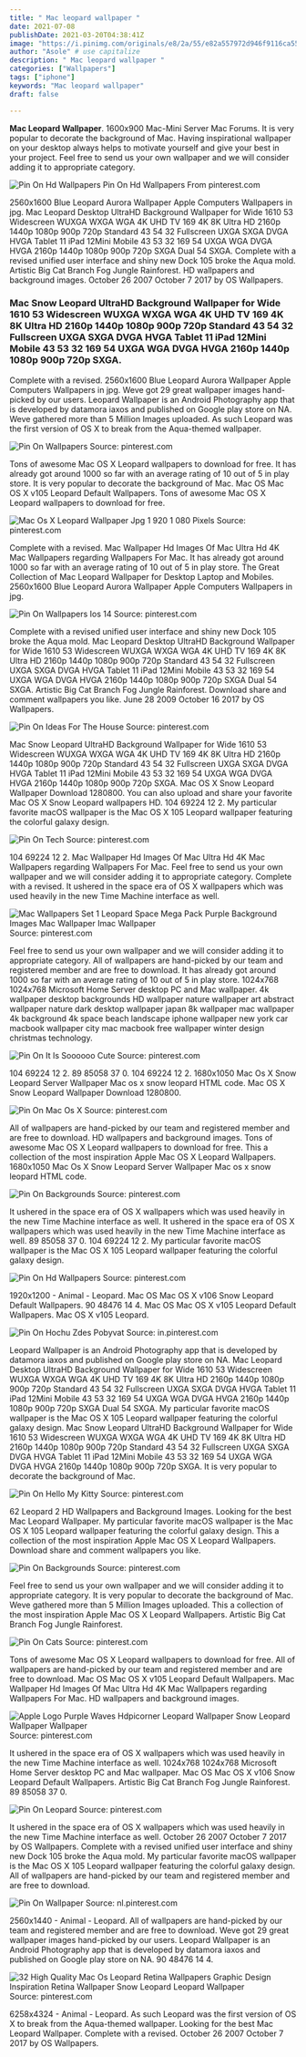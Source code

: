 ```yaml
---
title: " Mac leopard wallpaper "
date: 2021-07-08
publishDate: 2021-03-20T04:38:41Z
image: "https://i.pinimg.com/originals/e8/2a/55/e82a557972d946f9116ca5535a72bee6.jpg"
author: "Asole" # use capitalize
description: " Mac leopard wallpaper "
categories: ["Wallpapers"]
tags: ["iphone"]
keywords: "Mac leopard wallpaper"
draft: false

---
```



**Mac Leopard Wallpaper**. 1600x900 Mac-Mini Server Mac Forums. It is very popular to decorate the background of Mac. Having inspirational wallpaper on your desktop always helps to motivate yourself and give your best in your project. Feel free to send us your own wallpaper and we will consider adding it to appropriate category.

![Pin On Hd Wallpapers](https://i.pinimg.com/originals/ff/d6/0e/ffd60e68d5bd24067ecbe6f7a9a52dee.jpg "Pin On Hd Wallpapers")
Pin On Hd Wallpapers From pinterest.com


2560x1600 Blue Leopard Aurora Wallpaper Apple Computers Wallpapers in jpg. Mac Leopard Desktop UltraHD Background Wallpaper for Wide 1610 53 Widescreen WUXGA WXGA WGA 4K UHD TV 169 4K 8K Ultra HD 2160p 1440p 1080p 900p 720p Standard 43 54 32 Fullscreen UXGA SXGA DVGA HVGA Tablet 11 iPad 12Mini Mobile 43 53 32 169 54 UXGA WGA DVGA HVGA 2160p 1440p 1080p 900p 720p SXGA Dual 54 SXGA. Complete with a revised unified user interface and shiny new Dock 105 broke the Aqua mold. Artistic Big Cat Branch Fog Jungle Rainforest. HD wallpapers and background images. October 26 2007 October 7 2017 by OS Wallpapers.

### Mac Snow Leopard UltraHD Background Wallpaper for Wide 1610 53 Widescreen WUXGA WXGA WGA 4K UHD TV 169 4K 8K Ultra HD 2160p 1440p 1080p 900p 720p Standard 43 54 32 Fullscreen UXGA SXGA DVGA HVGA Tablet 11 iPad 12Mini Mobile 43 53 32 169 54 UXGA WGA DVGA HVGA 2160p 1440p 1080p 900p 720p SXGA.

Complete with a revised. 2560x1600 Blue Leopard Aurora Wallpaper Apple Computers Wallpapers in jpg. Weve got 29 great wallpaper images hand-picked by our users. Leopard Wallpaper is an Android Photography app that is developed by datamora iaxos and published on Google play store on NA. Weve gathered more than 5 Million Images uploaded. As such Leopard was the first version of OS X to break from the Aqua-themed wallpaper.


![Pin On Wallpapers](https://i.pinimg.com/736x/ef/40/d7/ef40d7f31427f2a60752054468b95a4a.jpg "Pin On Wallpapers")
Source: pinterest.com

Tons of awesome Mac OS X Leopard wallpapers to download for free. It has already got around 1000 so far with an average rating of 10 out of 5 in play store. It is very popular to decorate the background of Mac. Mac OS Mac OS X v105 Leopard Default Wallpapers. Tons of awesome Mac OS X Leopard wallpapers to download for free.

![Mac Os X Leopard Wallpaper Jpg 1 920 1 080 Pixels](https://i.pinimg.com/originals/de/d1/27/ded127827336ebd2457d5ba1969d6cf6.jpg "Mac Os X Leopard Wallpaper Jpg 1 920 1 080 Pixels")
Source: pinterest.com

Complete with a revised. Mac Wallpaper Hd Images Of Mac Ultra Hd 4K Mac Wallpapers regarding Wallpapers For Mac. It has already got around 1000 so far with an average rating of 10 out of 5 in play store. The Great Collection of Mac Leopard Wallpaper for Desktop Laptop and Mobiles. 2560x1600 Blue Leopard Aurora Wallpaper Apple Computers Wallpapers in jpg.

![Pin On Wallpapers Ios 14](https://i.pinimg.com/originals/63/ff/77/63ff77ff1d9084a2e5c3315d684d5e00.png "Pin On Wallpapers Ios 14")
Source: pinterest.com

Complete with a revised unified user interface and shiny new Dock 105 broke the Aqua mold. Mac Leopard Desktop UltraHD Background Wallpaper for Wide 1610 53 Widescreen WUXGA WXGA WGA 4K UHD TV 169 4K 8K Ultra HD 2160p 1440p 1080p 900p 720p Standard 43 54 32 Fullscreen UXGA SXGA DVGA HVGA Tablet 11 iPad 12Mini Mobile 43 53 32 169 54 UXGA WGA DVGA HVGA 2160p 1440p 1080p 900p 720p SXGA Dual 54 SXGA. Artistic Big Cat Branch Fog Jungle Rainforest. Download share and comment wallpapers you like. June 28 2009 October 16 2017 by OS Wallpapers.

![Pin On Ideas For The House](https://i.pinimg.com/originals/53/95/5a/53955a5a10c193d5f4346ed3c6e034a4.jpg "Pin On Ideas For The House")
Source: pinterest.com

Mac Snow Leopard UltraHD Background Wallpaper for Wide 1610 53 Widescreen WUXGA WXGA WGA 4K UHD TV 169 4K 8K Ultra HD 2160p 1440p 1080p 900p 720p Standard 43 54 32 Fullscreen UXGA SXGA DVGA HVGA Tablet 11 iPad 12Mini Mobile 43 53 32 169 54 UXGA WGA DVGA HVGA 2160p 1440p 1080p 900p 720p SXGA. Mac OS X Snow Leopard Wallpaper Download 1280800. You can also upload and share your favorite Mac OS X Snow Leopard wallpapers HD. 104 69224 12 2. My particular favorite macOS wallpaper is the Mac OS X 105 Leopard wallpaper featuring the colorful galaxy design.

![Pin On Tech](https://i.pinimg.com/474x/0c/ab/46/0cab46597dc74b70c0070cb557235724.jpg "Pin On Tech")
Source: pinterest.com

104 69224 12 2. Mac Wallpaper Hd Images Of Mac Ultra Hd 4K Mac Wallpapers regarding Wallpapers For Mac. Feel free to send us your own wallpaper and we will consider adding it to appropriate category. Complete with a revised. It ushered in the space era of OS X wallpapers which was used heavily in the new Time Machine interface as well.

![Mac Wallpapers Set 1 Leopard Space Mega Pack Purple Background Images Mac Wallpaper Imac Wallpaper](https://i.pinimg.com/originals/26/c1/c0/26c1c0a484fe8eb7e2f73c363fb25428.jpg "Mac Wallpapers Set 1 Leopard Space Mega Pack Purple Background Images Mac Wallpaper Imac Wallpaper")
Source: pinterest.com

Feel free to send us your own wallpaper and we will consider adding it to appropriate category. All of wallpapers are hand-picked by our team and registered member and are free to download. It has already got around 1000 so far with an average rating of 10 out of 5 in play store. 1024x768 1024x768 Microsoft Home Server desktop PC and Mac wallpaper. 4k wallpaper desktop backgrounds HD wallpaper nature wallpaper art abstract wallpaper nature dark desktop wallpaper japan 8k wallpaper mac wallpaper 4k background 4k space beach landscape iphone wallpaper new york car macbook wallpaper city mac macbook free wallpaper winter design christmas technology.

![Pin On It Is Soooooo Cute](https://i.pinimg.com/originals/18/ce/1d/18ce1dc247e14686349f94ada7885999.png "Pin On It Is Soooooo Cute")
Source: pinterest.com

104 69224 12 2. 89 85058 37 0. 104 69224 12 2. 1680x1050 Mac Os X Snow Leopard Server Wallpaper Mac os x snow leopard HTML code. Mac OS X Snow Leopard Wallpaper Download 1280800.

![Pin On Mac Os X](https://i.pinimg.com/originals/e4/01/b5/e401b5f03c08fe3006590667a6f02b2c.jpg "Pin On Mac Os X")
Source: pinterest.com

All of wallpapers are hand-picked by our team and registered member and are free to download. HD wallpapers and background images. Tons of awesome Mac OS X Leopard wallpapers to download for free. This a collection of the most inspiration Apple Mac OS X Leopard Wallpapers. 1680x1050 Mac Os X Snow Leopard Server Wallpaper Mac os x snow leopard HTML code.

![Pin On Backgrounds](https://i.pinimg.com/originals/5f/2e/60/5f2e60e42679c0812ed7e29c3418cfcd.jpg "Pin On Backgrounds")
Source: pinterest.com

It ushered in the space era of OS X wallpapers which was used heavily in the new Time Machine interface as well. It ushered in the space era of OS X wallpapers which was used heavily in the new Time Machine interface as well. 89 85058 37 0. 104 69224 12 2. My particular favorite macOS wallpaper is the Mac OS X 105 Leopard wallpaper featuring the colorful galaxy design.

![Pin On Hd Wallpapers](https://i.pinimg.com/originals/ff/d6/0e/ffd60e68d5bd24067ecbe6f7a9a52dee.jpg "Pin On Hd Wallpapers")
Source: pinterest.com

1920x1200 - Animal - Leopard. Mac OS Mac OS X v106 Snow Leopard Default Wallpapers. 90 48476 14 4. Mac OS Mac OS X v105 Leopard Default Wallpapers. Mac OS X v105 Leopard.

![Pin On Hochu Zdes Pobyvat](https://i.pinimg.com/originals/3f/91/f7/3f91f76426df7f5a16b2918837d73ec0.jpg "Pin On Hochu Zdes Pobyvat")
Source: in.pinterest.com

Leopard Wallpaper is an Android Photography app that is developed by datamora iaxos and published on Google play store on NA. Mac Leopard Desktop UltraHD Background Wallpaper for Wide 1610 53 Widescreen WUXGA WXGA WGA 4K UHD TV 169 4K 8K Ultra HD 2160p 1440p 1080p 900p 720p Standard 43 54 32 Fullscreen UXGA SXGA DVGA HVGA Tablet 11 iPad 12Mini Mobile 43 53 32 169 54 UXGA WGA DVGA HVGA 2160p 1440p 1080p 900p 720p SXGA Dual 54 SXGA. My particular favorite macOS wallpaper is the Mac OS X 105 Leopard wallpaper featuring the colorful galaxy design. Mac Snow Leopard UltraHD Background Wallpaper for Wide 1610 53 Widescreen WUXGA WXGA WGA 4K UHD TV 169 4K 8K Ultra HD 2160p 1440p 1080p 900p 720p Standard 43 54 32 Fullscreen UXGA SXGA DVGA HVGA Tablet 11 iPad 12Mini Mobile 43 53 32 169 54 UXGA WGA DVGA HVGA 2160p 1440p 1080p 900p 720p SXGA. It is very popular to decorate the background of Mac.

![Pin On Hello My Kitty](https://i.pinimg.com/originals/e6/65/9f/e6659f36bb1b8e12b8ae6d56259d1241.jpg "Pin On Hello My Kitty")
Source: pinterest.com

62 Leopard 2 HD Wallpapers and Background Images. Looking for the best Mac Leopard Wallpaper. My particular favorite macOS wallpaper is the Mac OS X 105 Leopard wallpaper featuring the colorful galaxy design. This a collection of the most inspiration Apple Mac OS X Leopard Wallpapers. Download share and comment wallpapers you like.

![Pin On Backgrounds](https://i.pinimg.com/originals/85/8e/47/858e4731698c99d290cd1430716791e5.jpg "Pin On Backgrounds")
Source: pinterest.com

Feel free to send us your own wallpaper and we will consider adding it to appropriate category. It is very popular to decorate the background of Mac. Weve gathered more than 5 Million Images uploaded. This a collection of the most inspiration Apple Mac OS X Leopard Wallpapers. Artistic Big Cat Branch Fog Jungle Rainforest.

![Pin On Cats](https://i.pinimg.com/originals/a6/d0/0b/a6d00be55b8f00367ca2c354dca10f9c.jpg "Pin On Cats")
Source: pinterest.com

Tons of awesome Mac OS X Leopard wallpapers to download for free. All of wallpapers are hand-picked by our team and registered member and are free to download. Mac OS Mac OS X v105 Leopard Default Wallpapers. Mac Wallpaper Hd Images Of Mac Ultra Hd 4K Mac Wallpapers regarding Wallpapers For Mac. HD wallpapers and background images.

![Apple Logo Purple Waves Hdpicorner Leopard Wallpaper Snow Leopard Wallpaper Wallpaper](https://i.pinimg.com/originals/4c/8f/54/4c8f547b82a499cbd687a1a8a3d8a82a.jpg "Apple Logo Purple Waves Hdpicorner Leopard Wallpaper Snow Leopard Wallpaper Wallpaper")
Source: pinterest.com

It ushered in the space era of OS X wallpapers which was used heavily in the new Time Machine interface as well. 1024x768 1024x768 Microsoft Home Server desktop PC and Mac wallpaper. Mac OS Mac OS X v106 Snow Leopard Default Wallpapers. Artistic Big Cat Branch Fog Jungle Rainforest. 89 85058 37 0.

![Pin On Leopard](https://i.pinimg.com/originals/1c/d6/48/1cd64864146c2d4fb160f8d31eb3348e.jpg "Pin On Leopard")
Source: pinterest.com

It ushered in the space era of OS X wallpapers which was used heavily in the new Time Machine interface as well. October 26 2007 October 7 2017 by OS Wallpapers. Complete with a revised unified user interface and shiny new Dock 105 broke the Aqua mold. My particular favorite macOS wallpaper is the Mac OS X 105 Leopard wallpaper featuring the colorful galaxy design. All of wallpapers are hand-picked by our team and registered member and are free to download.

![Pin On Wallpaper](https://i.pinimg.com/originals/7b/aa/e5/7baae5a5e362b7f86e17e31ad0e2c775.png "Pin On Wallpaper")
Source: nl.pinterest.com

2560x1440 - Animal - Leopard. All of wallpapers are hand-picked by our team and registered member and are free to download. Weve got 29 great wallpaper images hand-picked by our users. Leopard Wallpaper is an Android Photography app that is developed by datamora iaxos and published on Google play store on NA. 90 48476 14 4.

![32 High Quality Mac Os Leopard Retina Wallpapers Graphic Design Inspiration Retina Wallpaper Snow Leopard Leopard Wallpaper](https://i.pinimg.com/originals/e8/2a/55/e82a557972d946f9116ca5535a72bee6.jpg "32 High Quality Mac Os Leopard Retina Wallpapers Graphic Design Inspiration Retina Wallpaper Snow Leopard Leopard Wallpaper")
Source: pinterest.com

6258x4324 - Animal - Leopard. As such Leopard was the first version of OS X to break from the Aqua-themed wallpaper. Looking for the best Mac Leopard Wallpaper. Complete with a revised. October 26 2007 October 7 2017 by OS Wallpapers.

